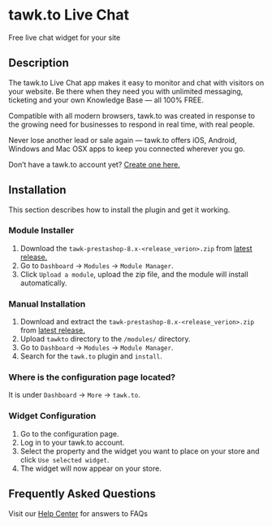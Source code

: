 # tawk.to Live Chat

Free live chat widget for your site

## Description

The tawk.to Live Chat app makes it easy to monitor and chat with visitors on your website. Be there when they need you with unlimited messaging, ticketing and your own Knowledge Base — all 100% FREE.

Compatible with all modern browsers, tawk.to was created in response to the growing need for businesses to respond in real time, with real people.

Never lose another lead or sale again — tawk.to offers iOS, Android, Windows and Mac OSX apps to keep you connected wherever you go.

Don’t have a tawk.to account yet? [Create one here.](https://www.tawk.to/?utm_source=prestashop&utm_medium=link&utm_campaign=signup)

## Installation
This section describes how to install the plugin and get it working.

### Module Installer
1. Download the `tawk-prestashop-8.x-<release_verion>.zip` from [latest release.](https://github.com/tawk/tawk-prestashop/releases)
2. Go to `Dashboard` -> `Modules` -> `Module Manager`.
3. Click `Upload a module`, upload the zip file, and the module will install automatically.

### Manual Installation
1. Download and extract the `tawk-prestashop-8.x-<release_verion>.zip` from [latest release.](https://github.com/tawk/tawk-prestashop/releases)
2. Upload `tawkto` directory to the `/modules/` directory.
3. Go to `Dashboard` -> `Modules` -> `Module Manager`.
4. Search for the `tawk.to` plugin and `install`.

### Where is the configuration page located?
It is under `Dashboard` -> `More` -> `tawk.to`.

### Widget Configuration
1. Go to the configuration page.
2. Log in to your tawk.to account.
3. Select the property and the widget you want to place on your store and click `Use selected widget`.
4. The widget will now appear on your store.

## Frequently Asked Questions
Visit our [Help Center](https://help.tawk.to/) for answers to FAQs
